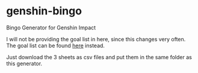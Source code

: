 # genshin-bingo
Bingo Generator for Genshin Impact

I will not be providing the goal list in here, since this changes very often.
The goal list can be found [here](https://docs.google.com/spreadsheets/d/12vOBqGnNs_a5If6mRNEqkar-N02olmlRXMLM2zrMfgg/edit?usp=sharing) instead.

Just download the 3 sheets as csv files and put them in the same folder as this generator.
